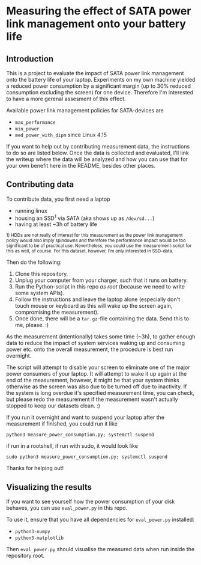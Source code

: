 # Measuring the effect of SATA power link management onto your battery life

## Introduction

This is a project to evaluate the impact of SATA power link management onto the battery life of your laptop.
Experiments on my own machine yielded a reduced power consumption by a significant margin (up to 30% reduced consumption excluding the screen) for one device.
Therefore I'm interested to have a more gerenal assesment of this effect.

Available power link management policies for SATA-devices are

  * `max_performance`
  * `min_power`
  * `med_power_with_dipm` since Linux 4.15

If you want to help out by contributing measurement data, the instructions to do so are listed below.
Once the data is collected and evaluated, I'll link the writeup where the data will be analyzed and how you can use that for your own benefit here in the README, besides other places.


## Contributing data

To contribute data, you first need a laptop

  * running linux
  * housing an SSD<sup>1</sup> via SATA (aka shows up as `/dev/sd...`)
  * having at least ~3h of battery life

<sup>1) HDDs are not really of interest for this measurement as the power link management policy would also imply spindowns and therefore the performance impact would be too significant to be of practical use. Nevertheless, you could use the measurement-script for this as well, of course. For this dataset, however, I'm only interested in SSD-data.</sup>

Then do the following:

  1. Clone this repository.
  2. Unplug your computer from your charger, such that it runs on battery.
  3. Run the Python-script in this repo *as root* (because we need to write some system APIs).
  4. Follow the instructions and leave the laptop alone (especially don't touch mouse or keyboard as this will wake up the screen again, compromising the measurement).
  5. Once done, there will be a `tar.gz`-file containing the data. Send this to me, please. :)

As the measurement (intentionally) takes some time (~3h), to gather enough data to reduce the impact of system services waking up and consuming power etc. onto the overall measurement, the procedure is best run overnight.

The script will attempt to disable your screen to eliminate one of the major power consumers of your laptop.
It will attempt to wake it up again at the end of the measurement, however, it might be that your system thinks otherwise as the screen was also due to be turned off due to inactivity.
If the system is long overdue it's specified measurement time, you can check, but please redo the measurement if the measurement wasn't actually stopped to keep our datasets clean. :)

If you run it overnight and want to suspend your laptop after the measurement if finished, you could run it like

    python3 measure_power_consumption.py; systemctl suspend

if run in a rootshell, if run with sudo, it would look like

    sudo python3 measure_power_consumption.py; systemctl suspend

Thanks for helping out!

## Visualizing the results

If you want to see yourself how the power consumption of your disk behaves, you can use `eval_power.py` in this repo.

To use it, ensure that you have all dependencies for `eval_power.py` installed:

  * `python3-numpy`
  * `python3-matplotlib`

Then `eval_power.py` should visualise the measured data when run inside the repository root.
